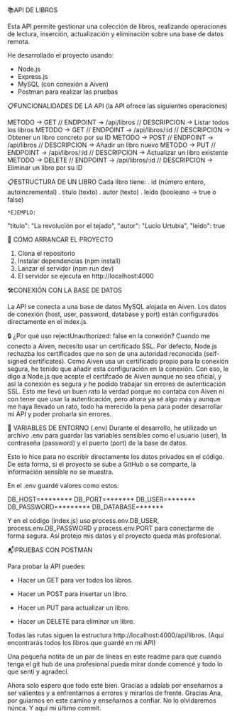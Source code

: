 📚API DE LIBROS

Esta API permite gestionar una colección de libros, realizando operaciones de lectura, inserción, actualización y eliminación sobre una base de datos remota.

He desarrollado el proyecto usando:

- Node.js
- Express.js
- MySQL (con conexión a Aiven)
- Postman para realizar las pruebas

📋FUNCIONALIDADES DE LA API (la API ofrece las siguientes operaciones)

METODO -> GET // ENDPOINT -> /api/libros // DESCRIPCION -> Listar todos los libros
METODO -> GET // ENDPOINT -> /api/libros/:id // DESCRIPCION -> Obtener un libro concreto por su ID
METODO -> POST // ENDPOINT -> /api/libros // DESCRIPCION -> Añadir un libro nuevo
METODO -> PUT // ENDPOINT -> /api/libros/:id // DESCRIPCION -> Actualizar un libro existente
METODO -> DELETE // ENDPOINT -> /api/libros/:id // DESCRIPCION -> Eliminar un libro por su ID

📋ESTRUCTURA DE UN LIBRO
   Cada libro tiene:
   . id (número entero, autoincremental)
   . titulo (texto)
   . autor (texto)
   . leído (booleano -> true o false)
    
    *EJEMPLO:
    
  "titulo": "La revolución por el tejado",
  "autor": "Lucio Urtubia",
  "leido": true

🚀 CÓMO ARRANCAR EL PROYECTO

1. Clona el repositorio
2. Instalar dependencias (npm install)
3. Lanzar el servidor (npm run dev)
4. El servidor se ejecuta en http://localhost:4000

🛠️CONEXIÓN CON LA BASE DE DATOS

La API se conecta a una base de datos MySQL alojada en Aiven.
Los datos de conexión (host, user, password, database y port) están configurados directamente en el index.js.

🔒 ¿Por qué uso rejectUnauthorized: false en la conexión? 
Cuando me conecto a Aiven, necesito usar un certificado SSL.
Por defecto, Node.js rechazba los certificados que no son de una autoridad reconocida (self-signed certificates).
Como Aiven usa un certificado propio para la conexión segura, he tenido que añadir esta configuración en la conexión.
Con eso, le digo a Node.js que acepte el certifcado de Aiven aunque no sea oficial, y así la conexión es segura y he podido trabajar sin errores de autenticación SSL. Esto me llevó un buen rato la verdad porque no contaba con Aiven ni con tener que usar la autenticación, pero ahora ya sé algo más y aunque me haya llevado un rato, todo ha merecido la pena para poder desarrollar mi API y poder probarla sin errores.

📂 VARIABLES DE ENTORNO (.env)
Durante el desarrollo, he utilizado un archivo .env para guardar las variables sensibles como el usuario (user), la contraseña (password) y el puerto (port) de la base de datos.

Esto lo hice para no escribir directamente los datos privados en el código. De esta forma, si el proyecto se sube a GitHub o se comparte, la información sensible no se muestra.

En el .env guardé valores como estos:

DB_HOST=********
DB_PORT=*******
DB_USER=*******
DB_PASSWORD=********
DB_DATABASE=******

Y en el código (index.js) uso process.env.DB_USER, process.env.DB_PASSWORD y process.env.PORT para conectarme de forma segura.
Así protejo mis datos y el proyecto queda más profesional.

📬PRUEBAS CON POSTMAN

Para probar la API puedes:

- Hacer un GET para ver todos los libros.

- Hacer un POST para insertar un libro.

- Hacer un PUT para actualizar un libro.

- Hacer un DELETE para eliminar un libro.

Todas las rutas siguen la estructura http://localhost:4000/api/libros. (Aquí encontrarás todos los libros que guardé en mi API)

Una pequeña notita de un par de líneas en este readme para que cuando tenga el git hub de una profesional pueda mirar donde comencé y todo lo que sentí y agradecí.

Ahora solo espero que todo esté bien. Gracias a adalab por enseñarnos a ser valientes y a enfrentarnos a errores y mirarlos de frente. Gracias Ana, por guiarnos en este camino y enseñarnos a confiar. No lo olvidaremos núnca. Y aquí mi último commit.



